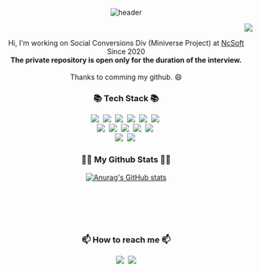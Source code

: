 <div align="center">
  
  ![header](https://capsule-render.vercel.app/api?type=slice&color=gradient&height=160&width=800&section=header&text=Hi!%20I'm%20Seobee!&fontAlign=50&fontAlignY=70&fontSize=90&fontColor=000000)
  
  <p align="right">
    <a href="https://hits.seeyoufarm.com"><img src="https://hits.seeyoufarm.com/api/count/incr/badge.svg?url=https%3A%2F%2Fgithub.com%2Fhyeinisfree&count_bg=%2341B883&title_bg=%23CDC2C2&icon=github.svg&icon_color=%23E7E7E7&title=hits&edge_flat=false"/></a>
  </p>
</div>

<p align="center">
  Hi, I'm working on Social Conversions Div (Miniverse Project) at <a href="https://kr.ncsoft.com/">NcSoft</a> Since 2020<br>
  <a color="red"> <b>The private repository is open only for the duration of the interview.</b></a>
  <br>
  <br>
  Thanks to comming my github. 😄
</p>

<h3 align="center">📚 Tech Stack 📚</h3>
<p align="center">
  <img src="https://img.shields.io/badge/C++-00599C?style=flat-square&logo=C%2B%2B&logoColor=white"/></a>&nbsp 
  <img src="https://img.shields.io/badge/.net-512BD4?style=flat-square&logo=.Net&logoColor=white"/></a>&nbsp 
  <img src="https://img.shields.io/badge/Java-007396?style=flat-square&logo=Java&logoColor=white"/></a>&nbsp
  <img src="https://img.shields.io/badge/Python-3766AB?style=flat-square&logo=Python&logoColor=white"/></a>&nbsp 
  <img src="https://img.shields.io/badge/PHP-777BB4?style=flat-square&logo=PHP&logoColor=white"/></a>&nbsp 
  <img src="https://img.shields.io/badge/Spring Boot-6DB33F?style=flat-square&logo=Spring Boot&logoColor=white"/></a>&nbsp 
  <br>
  <img src="https://img.shields.io/badge/Mysql-E6B91E?style=flat-square&logo=MySql&logoColor=white"/></a>&nbsp 
  <img src="https://img.shields.io/badge/MSsql-E6B91E?style=flat-square&logo=MySql&logoColor=white"/></a>&nbsp 
  <img src="https://img.shields.io/badge/MongoDB-47A248?style=flat-square&logo=MongoDB&logoColor=white"/></a>&nbsp 
  <img src="https://img.shields.io/badge/Apache Cassandra-1287B1?style=flat-square&logo=Apache Cassandra&logoColor=white"/></a>&nbsp 
  <img src="https://img.shields.io/badge/Redis-FF4438?style=flat-square&logo=Redis&logoColor=white"/></a>&nbsp 
  <br>
  <img src="https://img.shields.io/badge/Apache Kafka-231F20?style=flat-square&logo=Apache Kafka&logoColor=white"/></a>&nbsp 
  <img src="https://img.shields.io/badge/Elastic Stack-005571?style=flat-square&logo=Elastic Stack&logoColor=white"/></a>&nbsp 
  
</p>
<h3 align="center">👩‍💻 My Github Stats 👩‍💻</h3>
<div align="center">

[![Anurag's GitHub stats](https://github-readme-stats.vercel.app/api?username=hyeinisfree&hide_title=true&show_icons=true&include_all_commits=true&disable_animations=true&theme=vue)](https://github.com/anuraghazra/github-readme-stats)
</div>

<br>
<br>
<br>
<br>
<h3 align="center">📫 How to reach me 📫</h3>
<p align="center">
  <a href="https://www.instagram.com/seobee_myeong/"><img src="https://img.shields.io/badge/Instagram-E4405F?style=flat-square&logo=Instagram&logoColor=white&link=https://www.instagram.com/seobee_myeong/"/></a>&nbsp
  <a href="mailto:oaudtjq@gmail.com"><img src="https://img.shields.io/badge/Gmail-d14836?style=flat-square&logo=Gmail&logoColor=white&link=oaudtjq@gmail.com"/></a>
</p>
<!--
**Seobeeee/Seobeeee** is a ✨ _special_ ✨ repository because its `README.md` (this file) appears on your GitHub profile.

Here are some ideas to get you started:

- 🔭 I’m currently working on ...
- 🌱 I’m currently learning ...
- 👯 I’m looking to collaborate on ...
- 🤔 I’m looking for help with ...
- 💬 Ask me about ...
- 📫 How to reach me: ...
- 😄 Pronouns: ...
- ⚡ Fun fact: ...
--!>

